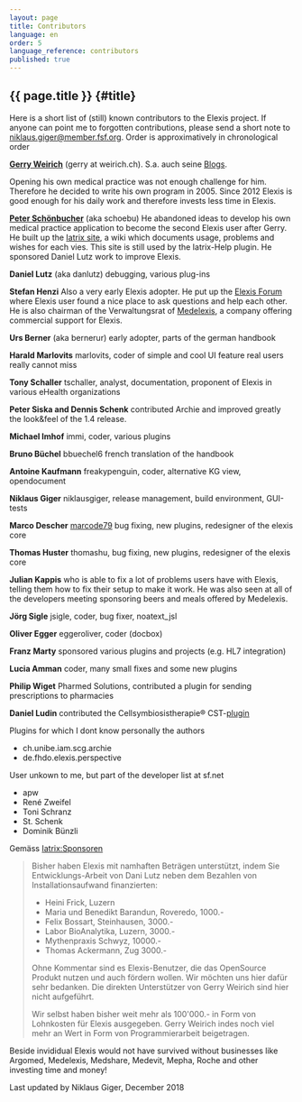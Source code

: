 ```yaml
---
layout: page
title: Contributors 
language: en 
order: 5 
language_reference: contributors 
published: true
---
```


{{ page.title }} {#title}
----------

Here is a short list of (still) known contributors to the Elexis
project. If anyone can point me to forgotten contributions, please send
a short note to niklaus.giger@member.fsf.org. Order is approximatively
in chronological order

**[Gerry Weirich](http://weirich.ch*)** (gerry at weirich.ch). S.a. auch
seine [Blogs](http://elexisblog.blogspot.ch/).

Opening his own medical practice was not enough challenge for him.
Therefore he decided to write his own program in 2005. Since 2012 Elexis
is good enough for his daily work and therefore invests less time in
Elexis.

**[Peter Schönbucher](http://www.schoenbucher.ch*)**
(aka schoebu) He abandoned ideas to develop his own medical practice
application to become the second Elexis user after Gerry. He built up
the [Iatrix site](htpp://www.iatrix.org), a wiki which documents usage,
problems and wishes for each vies. This site is still used by the
Iatrix-Help plugin. He sponsored Daniel Lutz work to improve Elexis.

**Daniel Lutz**
(aka danlutz) debugging, various plug-ins

**Stefan Henzi**
Also a very early Elexis adopter. He put up the [Elexis
Forum](http:/www.elexis-forum.ch) where Elexis user found a nice place
to ask questions and help each other. He is also chairman of the
Verwaltungsrat of [Medelexis](http://www.medelexis.ch), a company
offering commercial support for Elexis.

**Urs Berner**
(aka bernerur) early adopter, parts of the german handbook

**Harald Marlovits**
marlovits, coder of simple and cool UI feature real users really cannot
miss

**Tony Schaller**
tschaller, analyst, documentation, proponent of Elexis in various
eHealth organizations

**Peter Siska and Dennis Schenk**
contributed Archie and improved greatly the look&feel of the 1.4
release.

**Michael Imhof**
immi, coder, various plugins

**Bruno Büchel** bbuechel6 french translation of the handbook

**Antoine Kaufmann** freakypenguin, coder, alternative KG view,
opendocument

**Niklaus Giger** niklausgiger, release management, build environment,
GUI-tests

**Marco Descher** [marcode79](https://sourceforge.net/users/marcode79)
bug fixing, new plugins, redesigner of the elexis core

**Thomas Huster** thomashu, bug fixing, new plugins, redesigner of the
elexis core

**Julian Kappis** who is able to fix a lot of problems users have with
Elexis, telling them how to fix their setup to make it work. He was also
seen at all of the developers meeting sponsoring beers and meals offered
by Medelexis.

**Jörg Sigle** jsigle, coder, bug fixer, noatext_jsl

**Oliver Egger** eggeroliver, coder (docbox)

**Franz Marty** sponsored various plugins and projects (e.g. HL7
integration)

**Lucia Amman** coder, many small fixes and some new plugins

**Philip Wiget** Pharmed Solutions, contributed a plugin for sending
prescriptions to pharmacies

**Daniel Ludin** contributed the Cellsymbiosistherapie®
CST-[plugin](https://github.com/danielludin/cst)

Plugins for which I dont know personally the authors

-   ch.unibe.iam.scg.archie
-   de.fhdo.elexis.perspective

User unkown to me, but part of the developer list at sf.net

-   apw
-   René Zweifel
-   Toni Schranz
-   St. Schenk
-   Dominik Bünzli

Gemäss [Iatrix:Sponsoren](http://www.iatrix.org/pmwiki.php?n=Elexis.Sponsoren)

>    Bisher haben Elexis mit namhaften Beträgen unterstützt, indem Sie Entwicklungs-Arbeit von Dani Lutz neben dem Bezahlen von Installationsaufwand finanzierten:
>    * Heini Frick, Luzern
>    * Maria und Benedikt Barandun, Roveredo, 1000.-
>    * Felix Bossart, Steinhausen, 3000.-
>    * Labor BioAnalytika, Luzern, 3000.-
>    * Mythenpraxis Schwyz, 10000.-
>    * Thomas Ackermann, Zug 3000.-
>
>    Ohne Kommentar sind es Elexis-Benutzer, die das OpenSource Produkt nutzen und auch fördern wollen.
>    Wir möchten uns hier dafür sehr bedanken.
>    Die direkten Unterstützer von Gerry Weirich sind hier nicht aufgeführt.
>
>    Wir selbst haben bisher weit mehr als 100'000.- in Form von Lohnkosten für Elexis ausgegeben. Gerry Weirich indes noch viel mehr an Wert in Form von Programmierarbeit beigetragen.

Beside invididual Elexis would not have survived without businesses like
Argomed, Medelexis, Medshare, Medevit, Mepha, Roche and other investing
time and money!

Last updated by Niklaus Giger, December 2018

